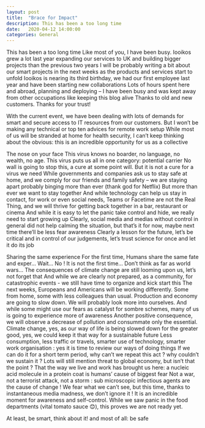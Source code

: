 ```yaml
---
layout: post
title:  "Brace for Impact"
description: This has been a too long time
date:   2020-04-12 14:00:00
categories: General
---
```

This has been a too long time
Like most of you, I have been busy. Iooikos grew a lot last year expanding our services to UK and building bigger projects than the previous two years
I will be probably writing a bit about our smart projects in the next weeks as the products and services start to unfold
Iooikos is nearing its third birthday, we had our first employee last year and have been starting new collaborations
Lots of hours spent here and abroad, planning and deploying – I have been busy and was kept away from other occupations like keeping this blog alive
Thanks to old and new customers. Thanks for your trust!

With the current event, we have been dealing with lots of demands for smart and secure access to IT resources from our customers.
But I won’t be making any technical or top ten advices for remote work setup
While most of us will be stranded at home for health security, I can’t keep thinking about the obvious: this is an incredible opportunity for us as a collective
 
The nose on your face
This virus knows no boarder, no language, no wealth, no age. This virus puts us all in one category: potential carrier
No wall is going to stop this, a cure at some point will. But it is not a cure for a virus we need
While governments and companies ask us to stay safe at home, and we comply for our friends and family safety – we are staying apart probably binging more than ever (thank god for Netflix)
But more than ever we want to stay together
And while technology can help us stay in contact, for work or even social needs, Teams or Facetime are not the Real Thing, and we will thrive for getting back together in a bar, restaurant or cinema
And while it is easy to let the panic take control and hide, we really need to start growing up
Clearly, social media and medias without control in general did not help calming the situation, but that’s it for now, maybe next time there’ll be less fear awareness
Clearly a lesson for the future, let’s be critical and in control of our judgements, let’s trust science for once and let it do its job

Sharing the same experience
For the first time, Humans share the same fate and exper… Wait… No !
 It is not the first time… Don’t think as far as world wars…
The consequences of climate change are still looming upon us, let’s not forget that
And while we are clearly not prepared, as a community, for catastrophic events - we still have time to organize and kick start this
The next weeks, Europeans and Americans will be working differently. Some from home, some with less colleagues than usual. Production and economy are going to slow down. We will probably look more into ourselves. And while some might use our fears as catalyst for sombre schemes, many of us is going to experience more of awareness
Another positive consequence, we will observe a decrease of pollution and consummate only the essential.
Climate change, yes, as our way of life is being slowed down for the greater good, yes, we could keep it that way for a sustainable future 
Less consumption, less traffic or travels, smarter use of technology, smarter work organisation : yes it is time to review our ways of doing things
If we can do it for a short term period, why can’t we repeat this act ? why couldn’t we sustain it ?
Lots will still mention threat to global economy, but isn’t that the point ? That the way we live and work has brought us here: a nucleic acid molecule in a protein coat is humans’ cause of biggest fear
Not a war, not a terrorist attack, not a storm : sub microscopic infectious agents are the cause of change ! 
We fear what we can’t see, but this time, thanks to instantaneous media madness, we don’t ignore it !
It is an incredible moment for awareness and self-control. While we saw panic in the food departments (vital tomato sauce 😊), this proves we are not ready yet. 

At least, be smart, think about it! and most of all: be safe

